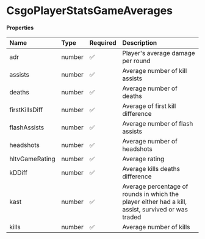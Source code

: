 # CsgoPlayerStatsGameAverages

**Properties**

| Name           | Type   | Required | Description                                                                                        |
| :------------- | :----- | :------- | :------------------------------------------------------------------------------------------------- |
| adr            | number | ✅       | Player's average damage per round                                                                  |
| assists        | number | ✅       | Average number of kill assists                                                                     |
| deaths         | number | ✅       | Average number of deaths                                                                           |
| firstKillsDiff | number | ✅       | Average of first kill difference                                                                   |
| flashAssists   | number | ✅       | Average number of flash assists                                                                    |
| headshots      | number | ✅       | Average number of headshots                                                                        |
| hltvGameRating | number | ✅       | Average rating                                                                                     |
| kDDiff         | number | ✅       | Average kills deaths difference                                                                    |
| kast           | number | ✅       | Average percentage of rounds in which the player either had a kill, assist, survived or was traded |
| kills          | number | ✅       | Average number of kills                                                                            |
